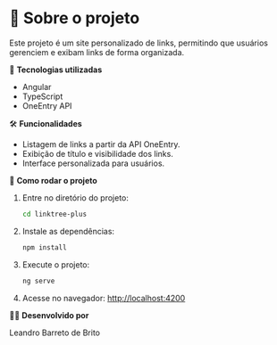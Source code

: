 # 📌 Sobre o projeto

Este projeto é um site personalizado de links, permitindo que usuários gerenciem e exibam links de forma organizada.

🚀 **Tecnologias utilizadas**

- Angular
- TypeScript
- OneEntry API

🛠 **Funcionalidades**

- Listagem de links a partir da API OneEntry.
- Exibição de título e visibilidade dos links.
- Interface personalizada para usuários.

🚀 **Como rodar o projeto**

1. Entre no diretório do projeto:

    ```bash
    cd linktree-plus
    ```

2. Instale as dependências:

    ```bash
    npm install
    ```

3. Execute o projeto:

    ```bash
    ng serve
    ```

4. Acesse no navegador: [http://localhost:4200](http://localhost:4200)

👨‍💻 **Desenvolvido por**

Leandro Barreto de Brito
